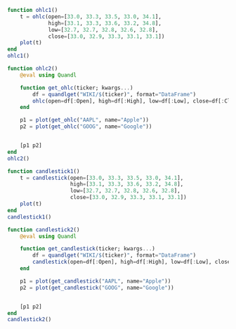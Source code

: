 ```julia
function ohlc1()
    t = ohlc(open=[33.0, 33.3, 33.5, 33.0, 34.1],
             high=[33.1, 33.3, 33.6, 33.2, 34.8],
             low=[32.7, 32.7, 32.8, 32.6, 32.8],
             close=[33.0, 32.9, 33.3, 33.1, 33.1])
    plot(t)
end
ohlc1()
```


<div id="fdbbf411-f081-4303-b733-f9adc953d350" class="plotly-graph-div"></div>

<script>
    window.PLOTLYENV=window.PLOTLYENV || {};
    window.PLOTLYENV.BASE_URL="https://plot.ly";
    Plotly.newPlot('fdbbf411-f081-4303-b733-f9adc953d350', [{"high":[33.1,33.3,33.6,33.2,34.8],"type":"ohlc","open":[33.0,33.3,33.5,33.0,34.1],"low":[32.7,32.7,32.8,32.6,32.8],"close":[33.0,32.9,33.3,33.1,33.1]}],
               {"margin":{"l":50,"b":60,"r":50,"t":60}}, {showLink: false});

 </script>



```julia
function ohlc2()
    @eval using Quandl

    function get_ohlc(ticker; kwargs...)
        df = quandlget("WIKI/$(ticker)", format="DataFrame")
        ohlc(open=df[:Open], high=df[:High], low=df[:Low], close=df[:Close]; kwargs...)
    end

    p1 = plot(get_ohlc("AAPL", name="Apple"))
    p2 = plot(get_ohlc("GOOG", name="Google"))


    [p1 p2]
end
ohlc2()
```


<div id="6e77cde3-82bb-4df9-b62a-217d8ff92d34" class="plotly-graph-div"></div>

<script>
    window.PLOTLYENV=window.PLOTLYENV || {};
    window.PLOTLYENV.BASE_URL="https://plot.ly";
    Plotly.newPlot('6e77cde3-82bb-4df9-b62a-217d8ff92d34', [{"xaxis":"x1","high":[137.435,140.15,140.2786,139.83,139.77,139.98,139.8,138.79,139.3571,139.43,139.65,140.7501,141.02,141.0,141.5,142.8,141.6,141.5844,141.74,141.22,144.04,144.49,144.5,144.27,144.12,144.89,145.46,144.52,144.18,143.8792,143.35,142.15,142.38,141.88,142.04,142.0,142.92,142.68,143.95,144.9,144.6,144.16,144.3,147.2,148.09,147.49,147.14,148.98,153.7,154.88,153.94,154.07,156.42,156.65,156.06,154.57,153.34,153.98,154.58,154.9,154.17,154.35,154.24,154.43,154.17,153.33,155.45,154.45,155.81,155.98,155.54,155.19,146.09,147.45,147.5,144.4798,144.5,146.74,146.87,146.0693,146.7,147.16,148.28,146.16,146.11,145.13,144.96,145.3001,144.79,143.5,144.75,145.95,145.85,146.18,148.49,149.33,150.9,150.13,151.42,151.74],"type":"ohlc","name":"Apple","open":[137.08,137.89,140.0,138.78,139.365,139.06,138.95,138.74,139.25,138.85,139.3,139.41,140.72,141.0,140.4,142.11,139.845,141.26,141.5,139.39,140.91,143.68,144.19,143.72,143.71,143.25,144.22,144.29,143.73,143.6,142.94,141.6,141.91,141.48,141.41,141.88,141.22,142.44,143.5,143.91,144.47,143.9225,144.09,145.1,147.54,145.59,146.52,146.76,149.03,153.87,153.63,152.45,154.7,156.01,155.94,153.6,151.27,153.38,154.0,154.9,153.84,153.73,154.0,153.42,153.97,153.17,153.58,154.34,153.9,155.02,155.25,155.19,145.74,147.16,147.5,143.32,143.78,143.66,146.87,145.52,145.77,145.13,147.17,145.01,144.49,144.71,144.45,144.88,143.69,143.02,142.9,144.11,144.73,145.87,145.5,147.97,148.82,149.2,150.48,151.5],"low":[136.7,137.595,138.76,138.59,138.5959,138.79,138.82,137.05,138.64,138.82,138.84,139.025,140.26,139.89,140.23,139.73,139.76,140.61,140.35,138.62,140.62,143.19,143.5,143.01,143.05,143.17,143.81,143.45,143.27,142.9,140.06,141.01,141.05,140.87,141.11,140.45,141.16,141.85,143.18,143.87,143.3762,143.31,143.27,144.96,146.84,144.27,145.81,146.76,149.03,153.45,152.11,152.31,154.67,155.05,154.72,149.71,151.13,152.63,152.91,153.31,152.67,153.03,153.31,153.33,152.38,152.22,152.89,153.46,153.78,154.48,154.4,146.02,142.51,145.15,143.84,142.21,142.2,143.66,144.94,144.61,145.1199,145.11,145.38,143.62,143.1601,142.28,143.78,143.1,142.7237,142.41,142.9,143.37,144.38,144.82,145.44,147.33,148.57,148.67,149.95,150.19],"yaxis":"y1","close":[136.99,139.79,138.96,139.78,139.34,139.52,139.0,138.68,139.14,139.2,138.99,140.46,140.69,139.99,141.46,139.84,141.42,140.92,140.64,140.88,143.8,144.12,143.93,143.66,143.7,144.77,144.02,143.66,143.34,143.17,141.63,141.8,141.05,141.83,141.2,140.68,142.44,142.27,143.64,144.54,143.6508,143.79,143.65,146.6,147.51,147.06,146.53,148.96,153.0,153.96,153.26,153.95,156.1,155.7,155.47,150.25,152.54,152.96,153.99,153.8,153.34,153.87,153.61,153.67,152.76,153.18,155.45,153.93,154.45,155.37,154.99,148.98,145.32,146.59,145.16,144.29,142.27,146.34,145.01,145.87,145.63,146.35,145.82,143.74,145.83,143.68,144.02,143.5,144.09,142.73,144.18,145.06,145.53,145.74,147.77,149.04,149.56,150.08,151.02,150.34]},{"xaxis":"x2","high":[828.54,836.255,834.51,831.36,828.88,833.41,838.15,842.0,844.91,848.685,847.24,848.63,850.85,853.4,850.22,853.5,835.55,822.57,821.93,821.63,825.99,832.765,833.68,831.64,840.85,835.18,842.45,836.39,828.485,829.35,827.4267,826.66,826.38,837.75,838.93,842.22,845.2,843.88,863.45,875.0,876.05,875.4,916.85,915.68,920.77,928.1,935.93,934.9,936.925,937.5,932.0,932.53,933.44,938.25,943.11,939.3325,933.17,937.755,941.8828,951.4666,955.09,972.629,974.98,976.2,979.27,971.5,975.88,986.91,988.25,984.15,984.57,984.5,949.355,959.98,961.15,943.339,942.04,959.99,961.62,960.1,960.72,966.0,973.31,948.29,942.75,931.26,926.05,913.94,914.51,914.9444,921.54,930.38,931.43,946.3,954.45,956.91,960.74,968.04,973.04,975.9],"type":"ohlc","name":"Google","open":[825.61,828.85,833.85,830.56,826.95,827.4,833.51,836.0,843.28,844.0,843.64,847.59,849.03,851.61,850.01,851.4,831.91,821.0,820.08,806.95,820.41,825.0,833.5,828.97,829.22,831.36,835.51,832.4,827.96,825.39,824.71,821.93,822.14,825.01,834.22,839.79,841.44,842.88,851.2,865.0,874.23,873.6,910.66,901.94,909.62,914.86,926.07,933.54,926.12,936.95,931.98,925.32,931.53,932.95,940.0,935.67,921.0,931.47,935.0,947.92,952.98,957.33,969.7,970.31,975.02,968.95,969.46,976.55,983.16,979.65,982.35,984.5,939.56,951.91,959.92,933.97,940.0,949.96,957.52,953.64,958.7,956.83,969.9,942.46,929.0,929.92,926.05,912.18,901.76,904.12,908.85,921.77,929.54,938.68,946.29,952.0,957.0,953.0,967.84,975.0],"low":[820.2,827.26,829.64,825.751,822.4,826.52,831.79,834.21,839.5,843.25,840.8,840.77,846.13,847.11,845.15,829.02,827.1801,812.257,808.89,803.37,814.027,822.3801,829.0,827.39,829.22,829.0363,830.72,826.46,820.5127,823.77,817.0201,821.02,821.44,824.47,832.71,836.29,839.32,840.6,849.86,862.81,867.7481,870.38,905.77,901.45,909.4526,912.5426,924.59,925.2,925.26,929.53,925.16,923.0301,927.85,929.34,937.58,918.14,918.75,931.0,935.0,942.575,949.5,955.47,965.03,969.49,960.18,960.01,966.0,975.1,975.14,975.77,977.2,935.63,915.2328,944.09,942.25,924.44,931.595,949.05,950.01,950.76,954.55,954.2,950.79,926.85,916.0,910.62,908.31,894.79,898.5,899.7,908.85,919.59,922.0,934.47,943.01,948.005,949.2407,950.6,964.03,961.51],"yaxis":"y2","close":[823.21,835.24,830.63,829.08,827.78,831.91,835.37,838.68,843.25,845.54,845.62,847.2,848.78,852.12,848.4,830.46,829.59,817.58,814.43,819.51,820.92,831.41,831.5,829.56,838.55,834.57,831.41,827.88,824.67,824.73,823.35,824.32,823.56,837.17,836.82,838.21,841.65,843.19,862.76,872.3,871.624,874.25,905.96,912.57,916.44,927.04,931.66,927.13,934.3,932.17,928.78,930.6,932.22,937.08,943.0,919.62,930.24,934.01,941.86,948.82,954.96,969.54,971.47,975.88,964.86,966.95,975.6,983.68,976.57,981.08,983.41,949.83,942.9,953.4,950.76,942.31,939.78,957.37,950.63,959.45,957.09,965.59,952.27,927.33,940.49,917.79,908.73,898.7,911.94,906.69,918.59,928.8,930.09,943.83,947.16,955.99,953.42,965.4,970.89,968.15]}],
               {"xaxis1":{"domain":[0.0,0.45],"anchor":"y1"},"yaxis1":{"domain":[0.0,1.0],"anchor":"x1"},"xaxis2":{"domain":[0.55,1.0],"anchor":"y2"},"margin":{"l":50,"b":60,"r":50,"t":60},"yaxis2":{"domain":[0.0,1.0],"anchor":"x2"}}, {showLink: false});

 </script>



```julia
function candlestick1()
    t = candlestick(open=[33.0, 33.3, 33.5, 33.0, 34.1],
                    high=[33.1, 33.3, 33.6, 33.2, 34.8],
                    low=[32.7, 32.7, 32.8, 32.6, 32.8],
                    close=[33.0, 32.9, 33.3, 33.1, 33.1])
    plot(t)
end
candlestick1()
```


<div id="e4968673-a992-4989-97be-f20344ce0fb6" class="plotly-graph-div"></div>

<script>
    window.PLOTLYENV=window.PLOTLYENV || {};
    window.PLOTLYENV.BASE_URL="https://plot.ly";
    Plotly.newPlot('e4968673-a992-4989-97be-f20344ce0fb6', [{"high":[33.1,33.3,33.6,33.2,34.8],"type":"candlestick","open":[33.0,33.3,33.5,33.0,34.1],"low":[32.7,32.7,32.8,32.6,32.8],"close":[33.0,32.9,33.3,33.1,33.1]}],
               {"margin":{"l":50,"b":60,"r":50,"t":60}}, {showLink: false});

 </script>



```julia
function candlestick2()
    @eval using Quandl

    function get_candlestick(ticker; kwargs...)
        df = quandlget("WIKI/$(ticker)", format="DataFrame")
        candlestick(open=df[:Open], high=df[:High], low=df[:Low], close=df[:Close]; kwargs...)
    end

    p1 = plot(get_candlestick("AAPL", name="Apple"))
    p2 = plot(get_candlestick("GOOG", name="Google"))


    [p1 p2]
end
candlestick2()
```


<div id="756fa896-1c7a-4666-92d8-d966e2ec632e" class="plotly-graph-div"></div>

<script>
    window.PLOTLYENV=window.PLOTLYENV || {};
    window.PLOTLYENV.BASE_URL="https://plot.ly";
    Plotly.newPlot('756fa896-1c7a-4666-92d8-d966e2ec632e', [{"xaxis":"x1","high":[137.435,140.15,140.2786,139.83,139.77,139.98,139.8,138.79,139.3571,139.43,139.65,140.7501,141.02,141.0,141.5,142.8,141.6,141.5844,141.74,141.22,144.04,144.49,144.5,144.27,144.12,144.89,145.46,144.52,144.18,143.8792,143.35,142.15,142.38,141.88,142.04,142.0,142.92,142.68,143.95,144.9,144.6,144.16,144.3,147.2,148.09,147.49,147.14,148.98,153.7,154.88,153.94,154.07,156.42,156.65,156.06,154.57,153.34,153.98,154.58,154.9,154.17,154.35,154.24,154.43,154.17,153.33,155.45,154.45,155.81,155.98,155.54,155.19,146.09,147.45,147.5,144.4798,144.5,146.74,146.87,146.0693,146.7,147.16,148.28,146.16,146.11,145.13,144.96,145.3001,144.79,143.5,144.75,145.95,145.85,146.18,148.49,149.33,150.9,150.13,151.42,151.74],"type":"candlestick","name":"Apple","open":[137.08,137.89,140.0,138.78,139.365,139.06,138.95,138.74,139.25,138.85,139.3,139.41,140.72,141.0,140.4,142.11,139.845,141.26,141.5,139.39,140.91,143.68,144.19,143.72,143.71,143.25,144.22,144.29,143.73,143.6,142.94,141.6,141.91,141.48,141.41,141.88,141.22,142.44,143.5,143.91,144.47,143.9225,144.09,145.1,147.54,145.59,146.52,146.76,149.03,153.87,153.63,152.45,154.7,156.01,155.94,153.6,151.27,153.38,154.0,154.9,153.84,153.73,154.0,153.42,153.97,153.17,153.58,154.34,153.9,155.02,155.25,155.19,145.74,147.16,147.5,143.32,143.78,143.66,146.87,145.52,145.77,145.13,147.17,145.01,144.49,144.71,144.45,144.88,143.69,143.02,142.9,144.11,144.73,145.87,145.5,147.97,148.82,149.2,150.48,151.5],"low":[136.7,137.595,138.76,138.59,138.5959,138.79,138.82,137.05,138.64,138.82,138.84,139.025,140.26,139.89,140.23,139.73,139.76,140.61,140.35,138.62,140.62,143.19,143.5,143.01,143.05,143.17,143.81,143.45,143.27,142.9,140.06,141.01,141.05,140.87,141.11,140.45,141.16,141.85,143.18,143.87,143.3762,143.31,143.27,144.96,146.84,144.27,145.81,146.76,149.03,153.45,152.11,152.31,154.67,155.05,154.72,149.71,151.13,152.63,152.91,153.31,152.67,153.03,153.31,153.33,152.38,152.22,152.89,153.46,153.78,154.48,154.4,146.02,142.51,145.15,143.84,142.21,142.2,143.66,144.94,144.61,145.1199,145.11,145.38,143.62,143.1601,142.28,143.78,143.1,142.7237,142.41,142.9,143.37,144.38,144.82,145.44,147.33,148.57,148.67,149.95,150.19],"yaxis":"y1","close":[136.99,139.79,138.96,139.78,139.34,139.52,139.0,138.68,139.14,139.2,138.99,140.46,140.69,139.99,141.46,139.84,141.42,140.92,140.64,140.88,143.8,144.12,143.93,143.66,143.7,144.77,144.02,143.66,143.34,143.17,141.63,141.8,141.05,141.83,141.2,140.68,142.44,142.27,143.64,144.54,143.6508,143.79,143.65,146.6,147.51,147.06,146.53,148.96,153.0,153.96,153.26,153.95,156.1,155.7,155.47,150.25,152.54,152.96,153.99,153.8,153.34,153.87,153.61,153.67,152.76,153.18,155.45,153.93,154.45,155.37,154.99,148.98,145.32,146.59,145.16,144.29,142.27,146.34,145.01,145.87,145.63,146.35,145.82,143.74,145.83,143.68,144.02,143.5,144.09,142.73,144.18,145.06,145.53,145.74,147.77,149.04,149.56,150.08,151.02,150.34]},{"xaxis":"x2","high":[828.54,836.255,834.51,831.36,828.88,833.41,838.15,842.0,844.91,848.685,847.24,848.63,850.85,853.4,850.22,853.5,835.55,822.57,821.93,821.63,825.99,832.765,833.68,831.64,840.85,835.18,842.45,836.39,828.485,829.35,827.4267,826.66,826.38,837.75,838.93,842.22,845.2,843.88,863.45,875.0,876.05,875.4,916.85,915.68,920.77,928.1,935.93,934.9,936.925,937.5,932.0,932.53,933.44,938.25,943.11,939.3325,933.17,937.755,941.8828,951.4666,955.09,972.629,974.98,976.2,979.27,971.5,975.88,986.91,988.25,984.15,984.57,984.5,949.355,959.98,961.15,943.339,942.04,959.99,961.62,960.1,960.72,966.0,973.31,948.29,942.75,931.26,926.05,913.94,914.51,914.9444,921.54,930.38,931.43,946.3,954.45,956.91,960.74,968.04,973.04,975.9],"type":"candlestick","name":"Google","open":[825.61,828.85,833.85,830.56,826.95,827.4,833.51,836.0,843.28,844.0,843.64,847.59,849.03,851.61,850.01,851.4,831.91,821.0,820.08,806.95,820.41,825.0,833.5,828.97,829.22,831.36,835.51,832.4,827.96,825.39,824.71,821.93,822.14,825.01,834.22,839.79,841.44,842.88,851.2,865.0,874.23,873.6,910.66,901.94,909.62,914.86,926.07,933.54,926.12,936.95,931.98,925.32,931.53,932.95,940.0,935.67,921.0,931.47,935.0,947.92,952.98,957.33,969.7,970.31,975.02,968.95,969.46,976.55,983.16,979.65,982.35,984.5,939.56,951.91,959.92,933.97,940.0,949.96,957.52,953.64,958.7,956.83,969.9,942.46,929.0,929.92,926.05,912.18,901.76,904.12,908.85,921.77,929.54,938.68,946.29,952.0,957.0,953.0,967.84,975.0],"low":[820.2,827.26,829.64,825.751,822.4,826.52,831.79,834.21,839.5,843.25,840.8,840.77,846.13,847.11,845.15,829.02,827.1801,812.257,808.89,803.37,814.027,822.3801,829.0,827.39,829.22,829.0363,830.72,826.46,820.5127,823.77,817.0201,821.02,821.44,824.47,832.71,836.29,839.32,840.6,849.86,862.81,867.7481,870.38,905.77,901.45,909.4526,912.5426,924.59,925.2,925.26,929.53,925.16,923.0301,927.85,929.34,937.58,918.14,918.75,931.0,935.0,942.575,949.5,955.47,965.03,969.49,960.18,960.01,966.0,975.1,975.14,975.77,977.2,935.63,915.2328,944.09,942.25,924.44,931.595,949.05,950.01,950.76,954.55,954.2,950.79,926.85,916.0,910.62,908.31,894.79,898.5,899.7,908.85,919.59,922.0,934.47,943.01,948.005,949.2407,950.6,964.03,961.51],"yaxis":"y2","close":[823.21,835.24,830.63,829.08,827.78,831.91,835.37,838.68,843.25,845.54,845.62,847.2,848.78,852.12,848.4,830.46,829.59,817.58,814.43,819.51,820.92,831.41,831.5,829.56,838.55,834.57,831.41,827.88,824.67,824.73,823.35,824.32,823.56,837.17,836.82,838.21,841.65,843.19,862.76,872.3,871.624,874.25,905.96,912.57,916.44,927.04,931.66,927.13,934.3,932.17,928.78,930.6,932.22,937.08,943.0,919.62,930.24,934.01,941.86,948.82,954.96,969.54,971.47,975.88,964.86,966.95,975.6,983.68,976.57,981.08,983.41,949.83,942.9,953.4,950.76,942.31,939.78,957.37,950.63,959.45,957.09,965.59,952.27,927.33,940.49,917.79,908.73,898.7,911.94,906.69,918.59,928.8,930.09,943.83,947.16,955.99,953.42,965.4,970.89,968.15]}],
               {"xaxis1":{"domain":[0.0,0.45],"anchor":"y1"},"yaxis1":{"domain":[0.0,1.0],"anchor":"x1"},"xaxis2":{"domain":[0.55,1.0],"anchor":"y2"},"margin":{"l":50,"b":60,"r":50,"t":60},"yaxis2":{"domain":[0.0,1.0],"anchor":"x2"}}, {showLink: false});

 </script>



